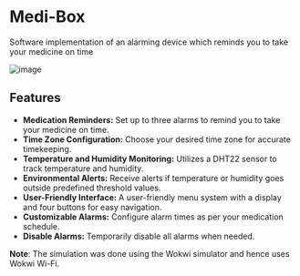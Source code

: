 # Medi-Box
Software implementation of an alarming device which reminds you to take your medicine on time

![image](https://github.com/Sithminii/Medi-Box/assets/129846300/a1c86fb6-9980-47b6-b0d2-07a3c302833a)

## Features

- **Medication Reminders:** Set up to three alarms to remind you to take your medicine on time.
- **Time Zone Configuration:** Choose your desired time zone for accurate timekeeping.
- **Temperature and Humidity Monitoring:** Utilizes a DHT22 sensor to track temperature and humidity.
- **Environmental Alerts:** Receive alerts if temperature or humidity goes outside predefined threshold values.
- **User-Friendly Interface:** A user-friendly menu system with a display and four buttons for easy navigation.
- **Customizable Alarms:** Configure alarm times as per your medication schedule.
- **Disable Alarms:** Temporarily disable all alarms when needed.

**Note**: The simulation was done using the Wokwi simulator and hence uses Wokwi Wi-Fi.

